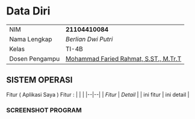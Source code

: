 # Data Diri

|  |  |
|--|--|
| NIM | **21104410084** |
| Nama Lengkap | *Berlian Dwi Putri* |
| Kelas | TI-4B |
| Dosen Pengampu | [Mohammad Faried Rahmat, S.ST., M.Tr.T](https://github.com/mrhmt80) |

## SISTEM OPERASI
Fitur ( Aplikasi Saya )
Fitur : 
|  |  |
|--|--|
| *Fitur* | *Detail* |
| ini fitur | ini detail |

### SCREENSHOT PROGRAM


